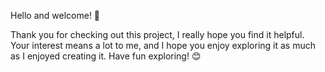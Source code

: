 Hello and welcome! 👋

Thank you for checking out this project, I really hope you find it helpful. Your interest means a lot to me, and I hope you enjoy exploring it as much as I enjoyed creating it. Have fun exploring! 😊
